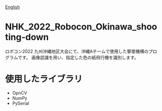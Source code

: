 [English](https://github.com/wassy310/NHK_2022_Robocon_Okinawa_shooting-down)

# NHK_2022_Robocon_Okinawa_shooting-down
ロボコン2022 九州沖縄地区大会にて、沖縄Aチームで使用した撃墜機構のプログラムです。
画像認識を用い、指定した色の紙飛行機を識別します。

# 使用したライブラリ
- OpnCV
- NumPy
- PySerial
